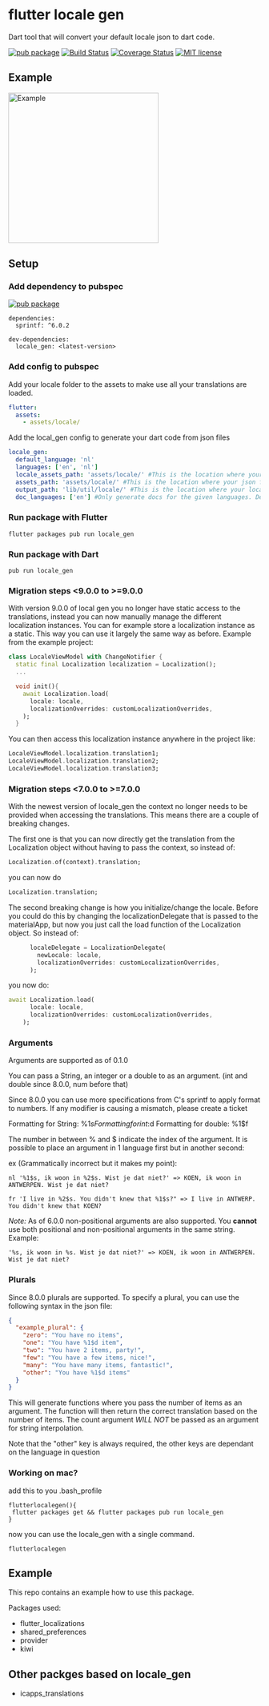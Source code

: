 # flutter locale gen

Dart tool that will convert your default locale json to dart code.

[![pub package](https://img.shields.io/pub/v/locale_gen.svg)](https://pub.dartlang.org/packages/locale_gen)
[![Build Status](https://travis-ci.org/vanlooverenkoen/locale_gen.svg?branch=master)](https://travis-ci.org/vanlooverenkoen/locale_gen)
[![Coverage Status](https://coveralls.io/repos/github/vanlooverenkoen/locale_gen/badge.svg)](https://coveralls.io/github/vanlooverenkoen/locale_gen)
[![MIT license](https://img.shields.io/badge/License-MIT-blue.svg)](https://lbesson.mit-license.org/)

## Example

<img src="https://github.com/vanlooverenkoen/locale_gen/blob/master/assets/example.gif?raw=true" alt="Example" width="300"/>

## Setup

### Add dependency to pubspec

[![pub package](https://img.shields.io/pub/v/locale_gen.svg)](https://pub.dartlang.org/packages/locale_gen)
```
dependencies:
  sprintf: ^6.0.2
  
dev-dependencies:
  locale_gen: <latest-version>
```

### Add config to pubspec

Add your locale folder to the assets to make use all your translations are loaded.
```yaml
flutter:
  assets:
    - assets/locale/
```

Add the local_gen config to generate your dart code from json files
```yaml
locale_gen:
  default_language: 'nl'
  languages: ['en', 'nl']
  locale_assets_path: 'assets/locale/' #This is the location where your json files should be saved.
  assets_path: 'assets/locale/' #This is the location where your json files are located in your flutter app.
  output_path: 'lib/util/locale/' #This is the location where your localization files will be created in your flutter app.
  doc_languages: ['en'] #Only generate docs for the given languages. Defaults to all languages. An empty list will skip doc generation
```

### Run package with Flutter

```shell
flutter packages pub run locale_gen
```

### Run package with Dart

```shell
pub run locale_gen
```

### Migration steps <9.0.0 to >=9.0.0
With version 9.0.0 of local gen you no longer have static access to the translations, instead you can now manually manage the different localization instances. You can for example store a localization instance as a static. This way you can use it largely the same way as before. Example from the example project:

```dart
class LocaleViewModel with ChangeNotifier {
  static final Localization localization = Localization();
  ...

  void init(){
    await Localization.load(
      locale: locale,
      localizationOverrides: customLocalizationOverrides,
    );
  }
```

You can then access this localization instance anywhere in the project like:
```dart
LocaleViewModel.localization.translation1;
LocaleViewModel.localization.translation2;
LocaleViewModel.localization.translation3;
```

### Migration steps <7.0.0 to >=7.0.0
With the newest version of locale_gen the context no longer needs to be provided when accessing the translations. This means there are a couple of breaking changes.

The first one is that you can now directly get the translation from the Localization object without having to pass the context, so instead of:

```dart
Localization.of(context).translation;
```

you can now do

```dart
Localization.translation;
```

The second breaking change is how you initialize/change the locale. Before you could do this by changing the localizationDelegate that is passed to the materialApp, but now you just call the load function of the Localization object. So instead of:

```dart
      localeDelegate = LocalizationDelegate(
        newLocale: locale,
        localizationOverrides: customLocalizationOverrides,
      );
```
you now do:

```dart
await Localization.load(
      locale: locale,
      localizationOverrides: customLocalizationOverrides,
    );
```

### Arguments

Arguments are supported as of 0.1.0

You can pass a String, an integer or a double to as an argument. (int and double since 8.0.0, num before that)

Since 8.0.0 you can use more specifications from C's sprintf to apply format to numbers. If any modifier is causing a mismatch, please create a ticket

Formatting for String: %1$s
Formatting for int: %1$d
Formatting for double: %1$f

The number in between % and $ indicate the index of the argument. It is possible to place an argument in 1 language first but in another second:

ex (Grammatically incorrect but it makes my point):

```
nl '%1$s, ik woon in %2$s. Wist je dat niet?' => KOEN, ik woon in ANTWERPEN. Wist je dat niet?

fr 'I live in %2$s. You didn't knew that %1$s?" => I live in ANTWERP. You didn't knew that KOEN?
```

*Note:* As of 6.0.0 non-positional arguments are also supported. You **cannot** use both positional and non-positional arguments in the same string.
Example:
```
'%s, ik woon in %s. Wist je dat niet?' => KOEN, ik woon in ANTWERPEN. Wist je dat niet?
```

### Plurals

Since 8.0.0 plurals are supported. To specify a plural, you can use the following syntax in the json file:

```json
{
  "example_plural": {
    "zero": "You have no items",
    "one": "You have %1$d item",
    "two": "You have 2 items, party!",
    "few": "You have a few items, nice!",
    "many": "You have many items, fantastic!",
    "other": "You have %1$d items"
  }
}
```
This will generate functions where you pass the number of items as an argument. The function will then return the correct translation based on the number of items.
The count argument *WILL NOT* be passed as an argument for string interpolation.

Note that the "other" key is always required, the other keys are dependant on the language in question

### Working on mac?

add this to you .bash_profile

```shell
flutterlocalegen(){
 flutter packages get && flutter packages pub run locale_gen
}
```

now you can use the locale_gen with a single command.

```shell
flutterlocalegen
```

## Example
This repo contains an example how to use this package.

Packages used:
 - flutter_localizations
 - shared_preferences
 - provider
 - kiwi

## Other packges based on locale_gen
 - icapps_translations